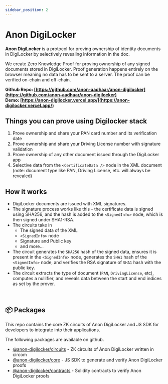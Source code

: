 ```yaml
---
sidebar_position: 2
---
```


# Anon DigiLocker 

**Anon DigiLocker** is a protocol for proving ownership of identity documents in DigiLocker by selectively revealing information in the doc.

We create Zero Knowledge Proof for proving ownership of any signed documents stored in DigiLocker. Proof generation happens entirely on the browser meaning no data has to be sent to a server. The proof can be verified on-chain and off-chain.

**Github Repo: [https://github.com/anon-aadhaar/anon-digilocker](https://github.com/anon-aadhaar/anon-digilocker)** <br/>
**Demo: [https://anon-digilocker.vercel.app/](https://anon-digilocker.vercel.app/)**

## Things you can prove using Digilocker stack

1. Prove ownership and share your PAN card number and its verification date
2. Prove ownership and share your Driving License number with signature validation
3. Prove ownership of any other document issued through the DigiLocker app
4. Selective data from the `<CertificateData />` node in the XML document (note: document type like PAN, Driving License, etc. will always be revealed)

## How it works

- DigiLocker documents are issued with XML signatures.
- The signature process works like this - the certificate data is signed using SHA256, and the hash is added to the `<SignedInfo>` node, which is then signed under SHA1-RSA.
- The circuits take in
  - The signed data of the XML
  - `<SignedInfo>` node
  - Signature and Public key
  - and more...
- The circuit generates the `SHA256` hash of the signed data, ensures it is present in the `<SignedInfo>` node, generates the `SHA1` hash of the `<SignedInfo>` node, and verifies the RSA signature of `SHA1` hash with the public key.
- The circuit extracts the type of document (`PAN`, `DrivingLicense`, etc), computes a nullifier, and reveals data between the start and end indices as set by the prover.

<br />

## 📦 Packages

This repo contains the core ZK circuits of Anon DigiLocker and JS SDK for developers to integrate into their applications. 

The following packages are available on github.

- [@anon-digilocker/circuits](https://github.com/anon-aadhaar/anon-digilocker/tree/main/packages/circuits) - ZK circuits of Anon DigiLocker written in circom
- [@anon-digilocker/core](https://github.com/anon-aadhaar/anon-digilocker/tree/main/packages/core) - JS SDK to generate and verify Anon DigiLocker proofs
- [@anon-digilocker/contracts](https://github.com/anon-aadhaar/anon-digilocker/tree/main/packages/contracts/) - Solidity contracts to verify Anon DigiLocker proofs
